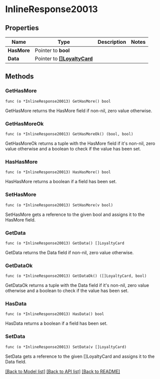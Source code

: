 # InlineResponse20013

## Properties

Name | Type | Description | Notes
------------ | ------------- | ------------- | -------------
**HasMore** | Pointer to **bool** |  | 
**Data** | Pointer to [**[]LoyaltyCard**](LoyaltyCard.md) |  | 

## Methods

### GetHasMore

`func (o *InlineResponse20013) GetHasMore() bool`

GetHasMore returns the HasMore field if non-nil, zero value otherwise.

### GetHasMoreOk

`func (o *InlineResponse20013) GetHasMoreOk() (bool, bool)`

GetHasMoreOk returns a tuple with the HasMore field if it's non-nil, zero value otherwise
and a boolean to check if the value has been set.

### HasHasMore

`func (o *InlineResponse20013) HasHasMore() bool`

HasHasMore returns a boolean if a field has been set.

### SetHasMore

`func (o *InlineResponse20013) SetHasMore(v bool)`

SetHasMore gets a reference to the given bool and assigns it to the HasMore field.

### GetData

`func (o *InlineResponse20013) GetData() []LoyaltyCard`

GetData returns the Data field if non-nil, zero value otherwise.

### GetDataOk

`func (o *InlineResponse20013) GetDataOk() ([]LoyaltyCard, bool)`

GetDataOk returns a tuple with the Data field if it's non-nil, zero value otherwise
and a boolean to check if the value has been set.

### HasData

`func (o *InlineResponse20013) HasData() bool`

HasData returns a boolean if a field has been set.

### SetData

`func (o *InlineResponse20013) SetData(v []LoyaltyCard)`

SetData gets a reference to the given []LoyaltyCard and assigns it to the Data field.


[[Back to Model list]](../README.md#documentation-for-models) [[Back to API list]](../README.md#documentation-for-api-endpoints) [[Back to README]](../README.md)


